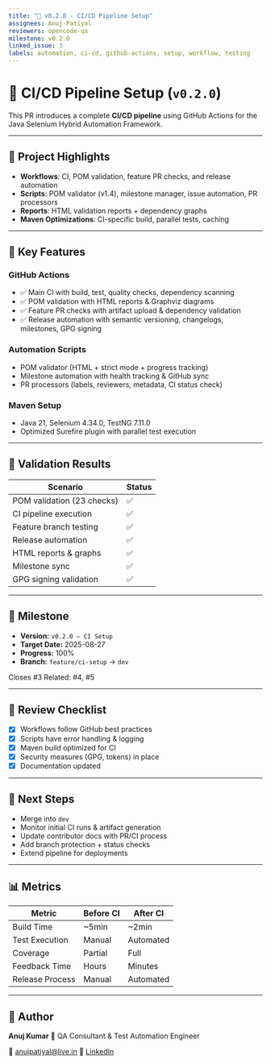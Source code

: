 ```yaml
---
title: "🔧 v0.2.0 - CI/CD Pipeline Setup"
assignees: Anuj-Patiyal
reviewers: opencode-qa
milestone: v0.2.0
linked_issue: 3
labels: automation, ci-cd, github-actions, setup, workflow, testing
---
```


# 🔧 CI/CD Pipeline Setup (`v0.2.0`)

This PR introduces a complete **CI/CD pipeline** using GitHub Actions for the Java Selenium Hybrid Automation Framework.

---

## 📁 Project Highlights

- **Workflows**: CI, POM validation, feature PR checks, and release automation
- **Scripts**: POM validator (v1.4), milestone manager, issue automation, PR processors
- **Reports**: HTML validation reports + dependency graphs
- **Maven Optimizations**: CI-specific build, parallel tests, caching

---

## 🧩 Key Features

### GitHub Actions
- ✅ Main CI with build, test, quality checks, dependency scanning
- ✅ POM validation with HTML reports & Graphviz diagrams
- ✅ Feature PR checks with artifact upload & dependency validation
- ✅ Release automation with semantic versioning, changelogs, milestones, GPG signing

### Automation Scripts
- POM validator (HTML + strict mode + progress tracking)
- Milestone automation with health tracking & GitHub sync
- PR processors (labels, reviewers, metadata, CI status check)

### Maven Setup
- Java 21, Selenium 4.34.0, TestNG 7.11.0
- Optimized Surefire plugin with parallel test execution

---

## 🧪 Validation Results

| Scenario| Status |
|------------------------------|--------|
| POM validation (23 checks)| ✅ |
| CI pipeline execution | ✅ |
| Feature branch testing| ✅ |
| Release automation| ✅ |
| HTML reports & graphs | ✅ |
| Milestone sync| ✅ |
| GPG signing validation| ✅ |

---

## 🔗 Milestone

- **Version:** `v0.2.0 – CI Setup`
- **Target Date:** 2025-08-27
- **Progress:** 100%
- **Branch:** `feature/ci-setup` → `dev`

Closes #3
Related: #4, #5

---

## 👥 Review Checklist

- [x] Workflows follow GitHub best practices
- [x] Scripts have error handling & logging
- [x] Maven build optimized for CI
- [x] Security measures (GPG, tokens) in place
- [x] Documentation updated

---

## 🚀 Next Steps

- Merge into `dev`
- Monitor initial CI runs & artifact generation
- Update contributor docs with PR/CI process
- Add branch protection + status checks
- Extend pipeline for deployments

---

## 📊 Metrics

| Metric| Before CI| After CI |
|-----------------|------------|------------|
| Build Time| ~5min| ~2min|
| Test Execution| Manual | Automated|
| Coverage| Partial| Full |
| Feedback Time | Hours| Minutes|
| Release Process | Manual | Automated|

---

## 👤 Author

**Anuj Kumar** 🏅
QA Consultant & Test Automation Engineer

📧 [anujpatiyal@live.in](mailto:anujpatiyal@live.in)
🔗 [LinkedIn](https://www.linkedin.com/in/anujkumar)
